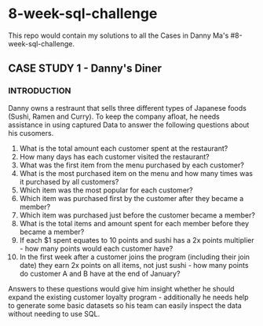 # 8-week-sql-challenge #
This repo would contain my solutions to all the Cases in Danny Ma's #8-week-sql-challenge.


## CASE STUDY 1 - Danny's Diner ##
### INTRODUCTION <br/> ###
Danny owns a restraunt that sells three different types of Japanese foods (Sushi, Ramen and Curry). To keep the company afloat, he needs assistance in using captured Data to answer the following questions about his cusomers.

1. What is the total amount each customer spent at the restaurant?<br/>
2. How many days has each customer visited the restaurant?<br/>
3. What was the first item from the menu purchased by each customer?<br/>
4. What is the most purchased item on the menu and how many times was it purchased by all customers?<br/>
5. Which item was the most popular for each customer?<br/>
6. Which item was purchased first by the customer after they became a member?<br/>
7. Which item was purchased just before the customer became a member?<br/>
8. What is the total items and amount spent for each member before they became a member?<br/>
9. If each $1 spent equates to 10 points and sushi has a 2x points multiplier - how many points would each customer have?<br/>
10. In the first week after a customer joins the program (including their join date) they earn 2x points on all items, not just sushi - how many points do customer A and B have at the end of January?<br/> 

Answers to these questions would give him insight whether he should expand the existing customer loyalty program - additionally he needs help to generate some basic datasets so his team can easily inspect the data without needing to use SQL.
